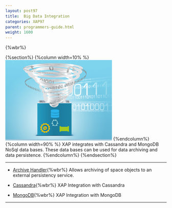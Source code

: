 ```yaml
---
layout: post97
title:  Big Data Integration
categories: XAP97
parent: programmers-guide.html
weight: 1600
---
```


{%wbr%}

{%section%}
{%column width=10% %}
![big-data.png](/attachment_files/subject/big-data.png)
{%endcolumn%}
{%column width=90% %}
XAP integrates with Cassandra and MongoDB NoSql data bases. These data bases can be used for data archiving and data persistence.
{%endcolumn%}
{%endsection%}


<hr/>


- [Archive Handler](./archive-container.html){%wbr%}
Allows archiving of space objects to an external persistency service.


- [Cassandra](./cassandra.html){%wbr%}
XAP Integration with Cassandra

- [MongoDB](./mongodb.html){%wbr%}
XAP Integration with MongoDB

<hr/>